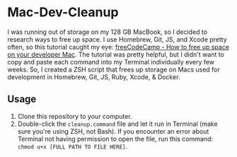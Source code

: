 # Mac-Dev-Cleanup

I was running out of storage on my 128 GB MacBook, so I decided to research ways to free up space. I use Homebrew, Git, JS, and Xcode pretty often, so this tutorial caught my eye: [freeCodeCamp - How to free up space on your developer Mac](https://www.freecodecamp.org/news/how-to-free-up-space-on-your-developer-mac-f542f66ddfb/). The tutorial was pretty helpful, but I didn't want to copy and paste each command into my Terminal individually every few weeks. So, I created a ZSH script that frees up storage on Macs used for development in Homebrew, Git, JS, Ruby, Xcode, & Docker.

## Usage

1. Clone this repository to your computer.
2. Double-click the ```cleanup.command``` file and let it run in Terminal (make sure you're using ZSH, not Bash). If you encounter an error about Terminal not having permission to open the file, run this command: ```chmod u+x [FULL PATH TO FILE HERE]```.
